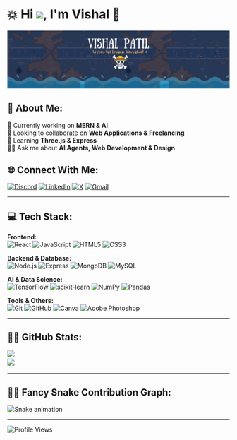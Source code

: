 # 💥 Hi <img width="30" src="https://raw.githubusercontent.com/MartinHeinz/MartinHeinz/master/wave.gif">, I'm Vishal 🚀

<p align="center">
  <img src="https://github.com/Vishalpatil0111/bannerreadme/blob/main/onepbanner.gif" alt="Vishal Patil Banner"/>
</p>

## 💪 About Me:
💪 Currently working on **MERN & AI**  
🌊 Looking to collaborate on **Web Applications & Freelancing**  
🏰 Learning **Three.js & Express**  
🏴‍☠️ Ask me about **AI Agents, Web Development & Design**  

## 🌐 Connect With Me:
[![Discord](https://img.shields.io/badge/Discord-5865F2?style=for-the-badge&logo=discord&logoColor=white)](https://discord.gg/vishalpatil3344)
[![LinkedIn](https://img.shields.io/badge/LinkedIn-0A66C2?style=for-the-badge&logo=linkedin&logoColor=white)](https://linkedin.com/in/vishalpatil0111)
[![X](https://img.shields.io/badge/X-000000?style=for-the-badge&logo=x&logoColor=white)](https://x.com/ivishalpatil01)
[![Gmail](https://img.shields.io/badge/Email-D14836?style=for-the-badge&logo=gmail&logoColor=white)](mailto:vishall.patil0111@gmail.com)

---

## 💻 Tech Stack:
**Frontend:**  
![React](https://img.shields.io/badge/React-20232a?style=for-the-badge&logo=react&logoColor=61DAFB) ![JavaScript](https://img.shields.io/badge/JavaScript-F7DF1E?style=for-the-badge&logo=javascript&logoColor=black) ![HTML5](https://img.shields.io/badge/HTML5-E34F26?style=for-the-badge&logo=html5&logoColor=white) ![CSS3](https://img.shields.io/badge/CSS3-1572B6?style=for-the-badge&logo=css3&logoColor=white)  

**Backend & Database:**  
![Node.js](https://img.shields.io/badge/Node.js-339933?style=for-the-badge&logo=node.js&logoColor=white) ![Express](https://img.shields.io/badge/Express.js-000000?style=for-the-badge&logo=express&logoColor=white) ![MongoDB](https://img.shields.io/badge/MongoDB-47A248?style=for-the-badge&logo=mongodb&logoColor=white) ![MySQL](https://img.shields.io/badge/MySQL-4479A1?style=for-the-badge&logo=mysql&logoColor=white)

**AI & Data Science:**  
![TensorFlow](https://img.shields.io/badge/TensorFlow-FF6F00?style=for-the-badge&logo=tensorflow&logoColor=white) ![scikit-learn](https://img.shields.io/badge/scikit--learn-F7931E?style=for-the-badge&logo=scikit-learn&logoColor=white) ![NumPy](https://img.shields.io/badge/NumPy-013243?style=for-the-badge&logo=numpy&logoColor=white) ![Pandas](https://img.shields.io/badge/Pandas-150458?style=for-the-badge&logo=pandas&logoColor=white)  

**Tools & Others:**  
![Git](https://img.shields.io/badge/Git-F05033?style=for-the-badge&logo=git&logoColor=white) ![GitHub](https://img.shields.io/badge/GitHub-181717?style=for-the-badge&logo=github&logoColor=white) ![Canva](https://img.shields.io/badge/Canva-00C4CC?style=for-the-badge&logo=canva&logoColor=white) ![Adobe Photoshop](https://img.shields.io/badge/Photoshop-31A8FF?style=for-the-badge&logo=adobe-photoshop&logoColor=white)  

---

## 🏴‍☠️ GitHub Stats:
![](https://github-readme-stats.vercel.app/api?username=Vishalpatil0111&theme=dark&hide_border=true&include_all_commits=false&count_private=true)   
![](https://github-readme-stats.vercel.app/api/top-langs/?username=Vishalpatil0111&theme=dark&hide_border=true&include_all_commits=false&count_private=true&layout=compact)  

---
## 🏴‍☠️ Fancy Snake Contribution Graph:
![Snake animation](https://github.com/Vishalpatil0111/Vishalpatil0111/blob/output/github-contribution-grid-snake.svg)

---
![Profile Views](https://komarev.com/ghpvc/?username=Vishalpatil0111&color=brightgreen)



